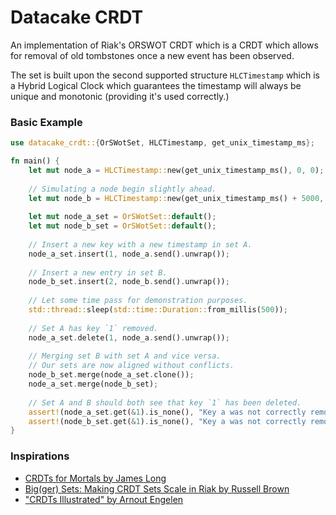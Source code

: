 # Datacake CRDT

An implementation of Riak's ORSWOT CRDT which is a CRDT which allows for removal of old
tombstones once a new event has been observed.

The set is built upon the second supported structure `HLCTimestamp` which is a Hybrid Logical Clock
which guarantees the timestamp will always be unique and monotonic (providing it's used correctly.)

### Basic Example
```rust
use datacake_crdt::{OrSWotSet, HLCTimestamp, get_unix_timestamp_ms};

fn main() {
    let mut node_a = HLCTimestamp::new(get_unix_timestamp_ms(), 0, 0);
    
    // Simulating a node begin slightly ahead.
    let mut node_b = HLCTimestamp::new(get_unix_timestamp_ms() + 5000, 0, 1);
    
    let mut node_a_set = OrSWotSet::default();
    let mut node_b_set = OrSWotSet::default();
    
    // Insert a new key with a new timestamp in set A.
    node_a_set.insert(1, node_a.send().unwrap());
    
    // Insert a new entry in set B.
    node_b_set.insert(2, node_b.send().unwrap());
    
    // Let some time pass for demonstration purposes.
    std::thread::sleep(std::time::Duration::from_millis(500));
    
    // Set A has key `1` removed.
    node_a_set.delete(1, node_a.send().unwrap());
    
    // Merging set B with set A and vice versa. 
    // Our sets are now aligned without conflicts.
    node_b_set.merge(node_a_set.clone());
    node_a_set.merge(node_b_set);
    
    // Set A and B should both see that key `1` has been deleted.
    assert!(node_a_set.get(&1).is_none(), "Key a was not correctly removed.");
    assert!(node_b_set.get(&1).is_none(), "Key a was not correctly removed.");
}
```


### Inspirations
- [CRDTs for Mortals by James Long](https://www.youtube.com/watch?v=iEFcmfmdh2w)
- [Big(ger) Sets: Making CRDT Sets Scale in Riak by Russell Brown](https://www.youtube.com/watch?v=f20882ZSdkU)
- ["CRDTs Illustrated" by Arnout Engelen](https://www.youtube.com/watch?v=9xFfOhasiOE)